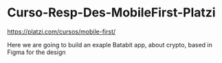 # Curso-Resp-Des-MobileFirst-Platzi

https://platzi.com/cursos/mobile-first/

Here we are going to build an exaple
Batabit app, about crypto, based in Figma for the design
